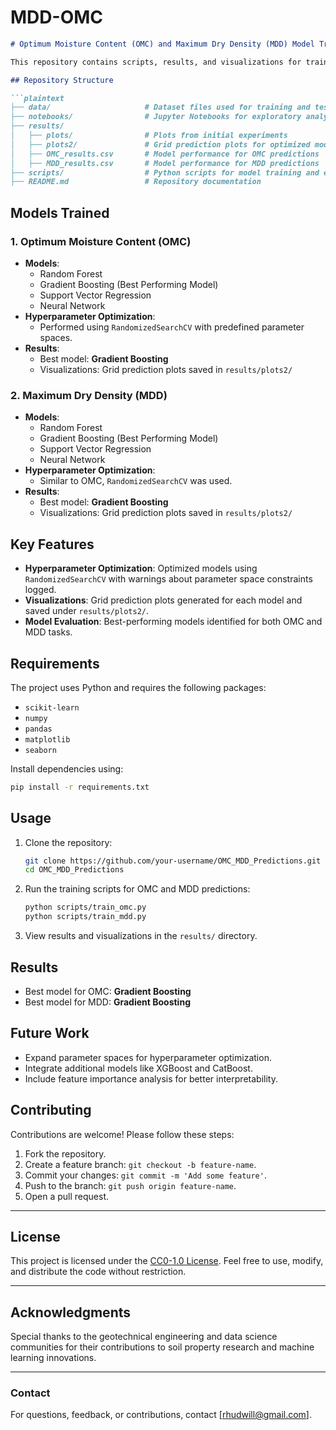 # MDD-OMC

```markdown
# Optimum Moisture Content (OMC) and Maximum Dry Density (MDD) Model Training  

This repository contains scripts, results, and visualizations for training machine learning models to predict **Optimum Moisture Content (OMC)** and **Maximum Dry Density (MDD)** using various algorithms. The workflow includes hyperparameter optimization, model evaluation, and visual representation of predictions.  

## Repository Structure  

```plaintext
├── data/                     # Dataset files used for training and testing  
├── notebooks/                # Jupyter Notebooks for exploratory analysis and experiments  
├── results/  
│   ├── plots/                # Plots from initial experiments  
│   ├── plots2/               # Grid prediction plots for optimized models  
│   ├── OMC_results.csv       # Model performance for OMC predictions  
│   ├── MDD_results.csv       # Model performance for MDD predictions  
├── scripts/                  # Python scripts for model training and evaluation  
├── README.md                 # Repository documentation  
```

## Models Trained  

### 1. **Optimum Moisture Content (OMC)**  
- **Models**:  
  - Random Forest  
  - Gradient Boosting (Best Performing Model)  
  - Support Vector Regression  
  - Neural Network  
- **Hyperparameter Optimization**:  
  - Performed using `RandomizedSearchCV` with predefined parameter spaces.  
- **Results**:  
  - Best model: **Gradient Boosting**  
  - Visualizations: Grid prediction plots saved in `results/plots2/`  

### 2. **Maximum Dry Density (MDD)**  
- **Models**:  
  - Random Forest  
  - Gradient Boosting (Best Performing Model)  
  - Support Vector Regression  
  - Neural Network  
- **Hyperparameter Optimization**:  
  - Similar to OMC, `RandomizedSearchCV` was used.  
- **Results**:  
  - Best model: **Gradient Boosting**  
  - Visualizations: Grid prediction plots saved in `results/plots2/`  

## Key Features  

- **Hyperparameter Optimization**: Optimized models using `RandomizedSearchCV` with warnings about parameter space constraints logged.  
- **Visualizations**: Grid prediction plots generated for each model and saved under `results/plots2/`.  
- **Model Evaluation**: Best-performing models identified for both OMC and MDD tasks.  

## Requirements  

The project uses Python and requires the following packages:  
- `scikit-learn`  
- `numpy`  
- `pandas`  
- `matplotlib`  
- `seaborn`  

Install dependencies using:  
```bash
pip install -r requirements.txt
```  

## Usage  

1. Clone the repository:  
   ```bash
   git clone https://github.com/your-username/OMC_MDD_Predictions.git
   cd OMC_MDD_Predictions
   ```  

2. Run the training scripts for OMC and MDD predictions:  
   ```bash
   python scripts/train_omc.py
   python scripts/train_mdd.py
   ```  

3. View results and visualizations in the `results/` directory.  

## Results  

- Best model for OMC: **Gradient Boosting**  
- Best model for MDD: **Gradient Boosting**  

## Future Work  

- Expand parameter spaces for hyperparameter optimization.  
- Integrate additional models like XGBoost and CatBoost.  
- Include feature importance analysis for better interpretability.  

## Contributing

Contributions are welcome! Please follow these steps:

1. Fork the repository.
2. Create a feature branch: `git checkout -b feature-name`.
3. Commit your changes: `git commit -m 'Add some feature'`.
4. Push to the branch: `git push origin feature-name`.
5. Open a pull request.

---

## License

This project is licensed under the [CC0-1.0 License](LICENSE). Feel free to use, modify, and distribute the code without restriction.

---

## Acknowledgments

Special thanks to the geotechnical engineering and data science communities for their contributions to soil property research and machine learning innovations.

---

### Contact

For questions, feedback, or contributions, contact [rhudwill@gmail.com].
```
